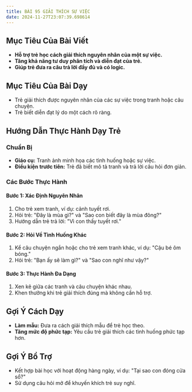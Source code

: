 ```yaml
---
title: BÀI 95 GIẢI THÍCH SỰ VIỆC
date: 2024-11-27T23:07:39.698614
---
```


## Mục Tiêu Của Bài Viết
- **Hỗ trợ trẻ học cách giải thích nguyên nhân của một sự việc.**
- **Tăng khả năng tư duy phân tích và diễn đạt của trẻ.**
- **Giúp trẻ đưa ra câu trả lời đầy đủ và có logic.**

## Mục Tiêu Của Bài Dạy
- Trẻ giải thích được nguyên nhân của các sự việc trong tranh hoặc câu chuyện.
- Trẻ biết diễn đạt lý do một cách rõ ràng.

## Hướng Dẫn Thực Hành Dạy Trẻ

### Chuẩn Bị
- **Giáo cụ:** Tranh ảnh minh họa các tình huống hoặc sự việc.
- **Điều kiện trước tiên:** Trẻ đã biết mô tả tranh và trả lời câu hỏi đơn giản.

### Các Bước Thực Hành
#### Bước 1: Xác Định Nguyên Nhân
1. Cho trẻ xem tranh, ví dụ: cảnh tuyết rơi.
2. Hỏi trẻ: "Đây là mùa gì?" và "Sao con biết đây là mùa đông?"
3. Hướng dẫn trẻ trả lời: "Vì con thấy tuyết rơi."

#### Bước 2: Hỏi Về Tình Huống Khác
1. Kể câu chuyện ngắn hoặc cho trẻ xem tranh khác, ví dụ: "Cậu bé ôm bóng."
2. Hỏi trẻ: "Bạn ấy sẽ làm gì?" và "Sao con nghĩ như vậy?"

#### Bước 3: Thực Hành Đa Dạng
1. Xen kẽ giữa các tranh và câu chuyện khác nhau.
2. Khen thưởng khi trẻ giải thích đúng mà không cần hỗ trợ.

## Gợi Ý Cách Dạy
- **Làm mẫu:** Đưa ra cách giải thích mẫu để trẻ học theo.
- **Tăng mức độ phức tạp:** Yêu cầu trẻ giải thích các tình huống phức tạp hơn.

## Gợi Ý Bổ Trợ
- Kết hợp bài học với hoạt động hàng ngày, ví dụ: "Tại sao con đóng cửa sổ?"
- Sử dụng câu hỏi mở để khuyến khích trẻ suy nghĩ.
